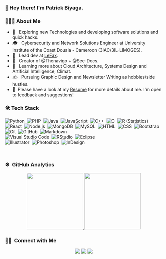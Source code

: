 ### 👋 Hey there! I'm Patrick Biyaga.

<h3> 👨🏻‍💻 About Me </h3>

- 🤔 &nbsp; Exploring new Technologies and developing software solutions and quick hacks.
- 🎓 &nbsp; Cybersecurity and Network Solutions Engineer at University Institute of the Coast Douala - Cameroon (3IAC/3IL-LIMOGES).
- 💼 &nbsp; Lead dev at [LeFax](https://lefax.cm/).
- 💼 &nbsp; Creator of @Thenavigo + @See-Docs.
- 🌱 &nbsp; Learning more about Cloud Architecture, Systems Design and Artificial Intelligence, Climat.
- ✍️ &nbsp; Pursuing Graphic Design and Newsletter Writing as hobbies/side hustles.
- 📄 &nbsp;Please have a look at my [Resume](https://about.me/biyaga) for more details about me. I'm open to feedback and suggestions!

<h3>🛠 Tech Stack</h3>

![Python](https://img.shields.io/badge/-Python-333333?style=flat&logo=python)&nbsp;
![PHP](https://img.shields.io/badge/-PHP-333333?style=flat&logo=PHP)&nbsp;
![Java](https://img.shields.io/badge/-Java-333333?style=flat&logo=Java&logoColor=FFA518)&nbsp;
![JavaScript](https://img.shields.io/badge/-JavaScript-333333?style=flat&logo=javascript)&nbsp;
![C++](https://img.shields.io/badge/-C++-333333?style=flat&logo=C%2B%2B&logoColor=00599C)&nbsp;
![C](https://img.shields.io/badge/-C-333333?style=flat&logo=C&logoColor=A8B9CC)&nbsp;
![R (Statistics)](https://img.shields.io/badge/-R-333333?style=flat&logo=R&logoColor=276DC3)\
![React](https://img.shields.io/badge/-React-333333?style=flat&logo=react)&nbsp;
![Node.js](https://img.shields.io/badge/-Node.js-333333?style=flat&logo=node.js)&nbsp;
![MongoDB](https://img.shields.io/badge/-MongoDB-333333?style=flat&logo=MongoDB)&nbsp;
![MySQL](https://img.shields.io/badge/-MySQL-333333?style=flat&logo=MySQL)&nbsp;
![HTML](https://img.shields.io/badge/-HTML-333333?style=flat&logo=HTML5)&nbsp;
![CSS](https://img.shields.io/badge/-CSS-333333?style=flat&logo=CSS3&logoColor=1572B6)&nbsp;
![Bootstrap](https://img.shields.io/badge/-Bootstrap-333333?style=flat&logo=bootstrap&logoColor=563D7C)\
![Git](https://img.shields.io/badge/-Git-333333?style=flat&logo=git)&nbsp;
![GitHub](https://img.shields.io/badge/-GitHub-333333?style=flat&logo=github)&nbsp;
![Markdown](https://img.shields.io/badge/-Markdown-333333?style=flat&logo=markdown)\
![Visual Studio Code](https://img.shields.io/badge/-Visual%20Studio%20Code-333333?style=flat&logo=visual-studio-code&logoColor=007ACC)&nbsp;
![RStudio](https://img.shields.io/badge/-RStudio-333333?style=flat&logo=rstudio)&nbsp;
![Eclipse](https://img.shields.io/badge/-Eclipse-333333?style=flat&logo=eclipse-ide&logoColor=2C2255)\
![Illustrator](https://img.shields.io/badge/-Illustrator-333333?style=flat&logo=adobe-illustrator)&nbsp;
![Photoshop](https://img.shields.io/badge/-Photoshop-333333?style=flat&logo=adobe-photoshop)&nbsp;
![InDesign](https://img.shields.io/badge/-InDesign-333333?style=flat&logo=adobe-indesign)

<br/>

### ⚙️ &nbsp;GitHub Analytics

<p align="center">
<a href="https://github.com/patbi">
  <img height="180em" src="https://github-readme-stats-eight-theta.vercel.app/api?username=patbi&show_icons=true&theme=react&include_all_commits=true&count_private=true "/>
  <img height="180em" src="https://github-readme-stats-eight-theta.vercel.app/api/top-langs/?username=patbi&layout=compact&langs_count=8&hide=java,r&theme=react "/>
</a>
</p>


### 🤝🏻 &nbsp;Connect with Me

<p align="center">
<a href="https://instagram.com/biyagapatrick"><img src="https://img.shields.io/badge/-@biyagapatrick-E4405F?style=flat-square&logo=Instagram&logoColor=success"/></a>
<a href="https://facebook.com/biyagapatrick"><img src="https://img.shields.io/badge/-@biyagapatrick-1877F2?style=flat-square&logo=Facebook&logoColor=red"/></a>
<a href="https://twitter.com/patrickbiyaga"><img src="https://img.shields.io/badge/-@biyagapatrick-1877F2?style=flat-square&logo=Twitter&logoColor=yellow"/></a>
</p>
